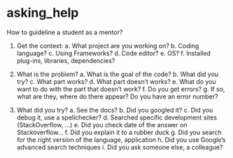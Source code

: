 # asking_help

How to guideline a student as a mentor?
1.	Get the context:
a.	What project are you working on?
b.	Coding language?
c.	Using Frameworks?
d.	Code editor?
e.	OS?
f.	Installed plug-ins, libraries, dependencies?

2.	What is the problem?
a.	What is the goal of the code?
b.	What did you try?
c.	What part works?
d.	What part doesn’t works?
e.	What do you want to do with the part that doesn’t work?
f.	Do you get errors?
g.	If so, what are they, where do there appear? Do you have an error number?

3.	What did you try?
a.	See the docs?
b.	Did you googled it?
c.	Did you debug it, use a spellchecker?
d.	Searched specific development sites (StackOverflow, …)
e.	Did you check date of the answer on Stackoverflow…
f.	Did you explain it to a rubber duck
g.	Did you search for the right version of the language, application 
h.	Did you use Google’s advanced search techniques
i.	Did you ask someone else, a colleague?
